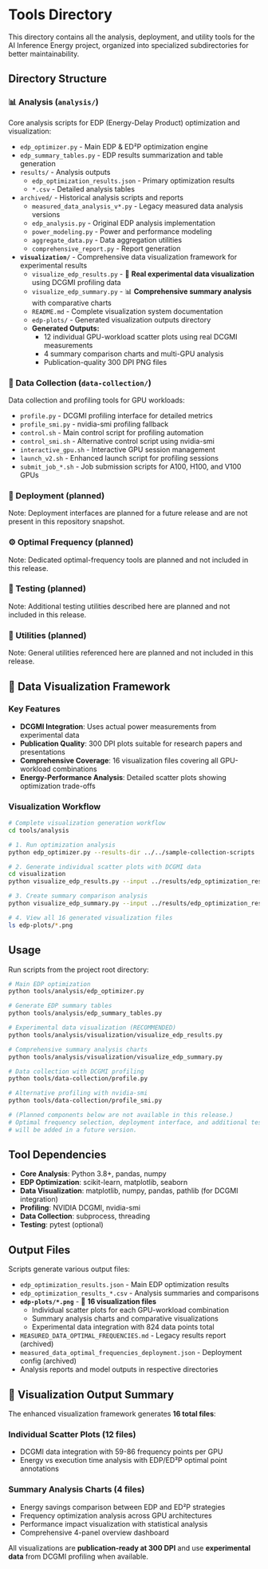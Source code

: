 # Tools Directory

This directory contains all the analysis, deployment, and utility tools for the AI Inference Energy project, organized into specialized subdirectories for better maintainability.

## Directory Structure

### 📊 Analysis (`analysis/`)
Core analysis scripts for EDP (Energy-Delay Product) optimization and visualization:
- `edp_optimizer.py` - Main EDP & ED²P optimization engine
- `edp_summary_tables.py` - EDP results summarization and table generation
- `results/` - Analysis outputs
  - `edp_optimization_results.json` - Primary optimization results
  - `*.csv` - Detailed analysis tables
- `archived/` - Historical analysis scripts and reports
  - `measured_data_analysis_v*.py` - Legacy measured data analysis versions
  - `edp_analysis.py` - Original EDP analysis implementation
  - `power_modeling.py` - Power and performance modeling
  - `aggregate_data.py` - Data aggregation utilities
  - `comprehensive_report.py` - Report generation
- **`visualization/`** - Comprehensive data visualization framework for experimental results
  - `visualize_edp_results.py` - 🎨 **Real experimental data visualization** using DCGMI profiling data
  - `visualize_edp_summary.py` - 📊 **Comprehensive summary analysis** with comparative charts
  - `README.md` - Complete visualization system documentation
  - `edp-plots/` - Generated visualization outputs directory
  - **Generated Outputs:**
    - 12 individual GPU-workload scatter plots using real DCGMI measurements
    - 4 summary comparison charts and multi-GPU analysis
    - Publication-quality 300 DPI PNG files

### 📡 Data Collection (`data-collection/`)
Data collection and profiling tools for GPU workloads:
- `profile.py` - DCGMI profiling interface for detailed metrics
- `profile_smi.py` - nvidia-smi profiling fallback
- `control.sh` - Main control script for profiling automation
- `control_smi.sh` - Alternative control script using nvidia-smi
- `interactive_gpu.sh` - Interactive GPU session management
- `launch_v2.sh` - Enhanced launch script for profiling sessions
- `submit_job_*.sh` - Job submission scripts for A100, H100, and V100 GPUs

### 🚀 Deployment (planned)
Note: Deployment interfaces are planned for a future release and are not present in this repository snapshot.

### ⚙️ Optimal Frequency (planned)
Note: Dedicated optimal-frequency tools are planned and not included in this release.

### 🧪 Testing (planned)
Note: Additional testing utilities described here are planned and not included in this release.

### 🔧 Utilities (planned)
Note: General utilities referenced here are planned and not included in this release.

## 🎨 Data Visualization Framework

### Key Features
- **DCGMI Integration**: Uses actual power measurements from experimental data
- **Publication Quality**: 300 DPI plots suitable for research papers and presentations
- **Comprehensive Coverage**: 16 visualization files covering all GPU-workload combinations
- **Energy-Performance Analysis**: Detailed scatter plots showing optimization trade-offs

### Visualization Workflow
```bash
# Complete visualization generation workflow
cd tools/analysis

# 1. Run optimization analysis
python edp_optimizer.py --results-dir ../../sample-collection-scripts

# 2. Generate individual scatter plots with DCGMI data
cd visualization
python visualize_edp_results.py --input ../results/edp_optimization_results.json --output-dir edp-plots

# 3. Create summary comparison analysis
python visualize_edp_summary.py --input ../results/edp_optimization_results.json --output-dir edp-plots

# 4. View all 16 generated visualization files
ls edp-plots/*.png
```

## Usage

Run scripts from the project root directory:

```bash
# Main EDP optimization
python tools/analysis/edp_optimizer.py

# Generate EDP summary tables
python tools/analysis/edp_summary_tables.py

# Experimental data visualization (RECOMMENDED)
python tools/analysis/visualization/visualize_edp_results.py

# Comprehensive summary analysis charts
python tools/analysis/visualization/visualize_edp_summary.py

# Data collection with DCGMI profiling
python tools/data-collection/profile.py

# Alternative profiling with nvidia-smi
python tools/data-collection/profile_smi.py

# (Planned components below are not available in this release.)
# Optimal frequency selection, deployment interface, and additional testing utilities
# will be added in a future version.
```

## Tool Dependencies

- **Core Analysis**: Python 3.8+, pandas, numpy
- **EDP Optimization**: scikit-learn, matplotlib, seaborn
- **Data Visualization**: matplotlib, numpy, pandas, pathlib (for DCGMI integration)
- **Profiling**: NVIDIA DCGMI, nvidia-smi
- **Data Collection**: subprocess, threading
- **Testing**: pytest (optional)

## Output Files

Scripts generate various output files:
- `edp_optimization_results.json` - Main EDP optimization results
- `edp_optimization_results_*.csv` - Analysis summaries and comparisons
- **`edp-plots/*.png`** - 🎨 **16 visualization files**
  - Individual scatter plots for each GPU-workload combination
  - Summary analysis charts and comparative visualizations
  - Experimental data integration with 824 data points total
- `MEASURED_DATA_OPTIMAL_FREQUENCIES.md` - Legacy results report (archived)
- `measured_data_optimal_frequencies_deployment.json` - Deployment config (archived)
- Analysis reports and model outputs in respective directories

## 🎯 Visualization Output Summary

The enhanced visualization framework generates **16 total files**:

### Individual Scatter Plots (12 files)
- DCGMI data integration with 59-86 frequency points per GPU
- Energy vs execution time analysis with EDP/ED²P optimal point annotations

### Summary Analysis Charts (4 files)
- Energy savings comparison between EDP and ED²P strategies
- Frequency optimization analysis across GPU architectures
- Performance impact visualization with statistical analysis
- Comprehensive 4-panel overview dashboard

All visualizations are **publication-ready at 300 DPI** and use **experimental data** from DCGMI profiling when available.
